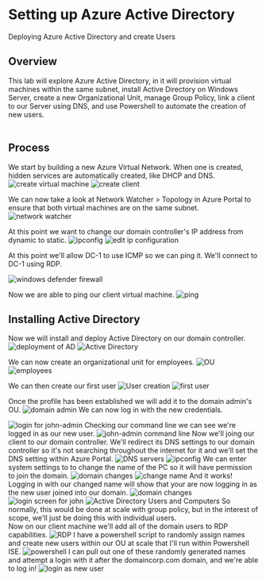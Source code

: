 <h1>Setting up Azure Active Directory</h1>
Deploying Azure Active Directory and create Users

<h2> Overview </h2>
This lab will explore Azure Active Directory, in it will provision virtual machines within the same subnet, install Active Directory on Windows Server, create a new Organizational Unit, manage Group Policy, link a client to our Server using DNS, and use Powershell to automate the creation of new users.
<br />
<br />

<h2>Process</h2>
We start by building a new Azure Virtual Network. When one is created, hidden services are automatically created, like DHCP and DNS.
<img src="https://imgur.com/UgpFaqY" alt="create virtual machine"/>

<img src="https://imgur.com/u6ke0n5" alt="create client" />

We can now take a look at Network Watcher > Topology in Azure Portal to ensure that both virtual machines are on the same subnet.
<img src="https://imgur.com/5RAu0Wz" alt="network watcher" />

At this point we want to change our domain controller's IP address from dynamic to static.
<img src="https://imgur.com/UaWkztS" alt="ipconfig" />
<img src="https://imgur.com/QX6B322" alt="edit ip configuration" />

At this point we'll allow DC-1 to use ICMP so we can ping it.
We'll connect to DC-1 using RDP.

<img src="https://imgur.com/JVKApZm" alt="windows defender firewall" />

Now we are able to ping our client virtual machine.
<img src="https://imgur.com/5kA34UA" alt="ping" />

<h2>Installing Active Directory</h2>
Now we will install and deploy Active Directory on our domain controller.
<img src="https://imgur.com/HqNApWm" alt="deployment of AD" />
<img src="https://imgur.com/QcnfHvJ" alt="Active Directory" />

We can now create an organizational unit for employees.
<img src="https://imgur.com/Ffm41Zy" alt="OU" />
<img src="https://imgur.com/cosPQrc" alt="employees" />

We can then create our first user
<img src="https://imgur.com/Ycb2LJm" alt="User creation" />
<img src="https://imgur.com/uS2Zudu" alt="first user" />

Once the profile has been established we will add it to the domain admin's OU.
<img src="https://imgur.com/HNQTBkZ" alt="domain admin" />
We can now log in with the new credentials.

<img src="https://imgur.com/qDG3KN6" alt="login for john-admin" />
Checking our command line we can see we're logged in as our new user.

<img src="https://imgur.com/miNo8qH" alt="john-admin command line" />
Now we'll joing our client to our domain controller.
We'll redirect its DNS settings to our domain controller so it's not searching throughout the internet for it and we'll set the DNS setting within Azure Portal.
<img src="https://imgur.com/TI5xBca" alt="DNS servers" />
<img src="https://imgur.com/e7A7JlW" alt="ipconfig" />
We can enter system settings to to change the name of the PC so it will have permission to join the domain.
<img src="https://imgur.com/iahK7pE" alt="domain changes" />
<img src="https://imgur.com/VbK1VIZ" alt="change name" />
And it works! Logging in with our changed name will show that your are now logging in as the new user joined into our domain.
<img src="https://imgur.com/cVw28WT" alt="domain changes" />
<img src="https://imgur.com/IY3QRUr" alt="login screen for john" />
<img src="https://imgur.com/eCqfYl1" alt="Active Directory Users and Computers" />
So normally, this would be done at scale with group policy, but in the interest of scope, we'll just be doing this with individual users.
<br />
Now on our client machine we'll add all of the domain users to RDP capabilities.
<img src="https://imgur.com/EkuXStB" alt="RDP" />
I have a powershell script to randomly assign names and create new users within our OU at scale that I'll run within Powershell ISE.
<img src="https://imgur.com/T0fg9MI" alt="powershell" />
I can pull out one of these randomly generated names and attempt a login with it after the domaincorp.com domain, and we're able to log in!
<img src="https://imgur.com/hpMlum7" alt="login as new user" />

